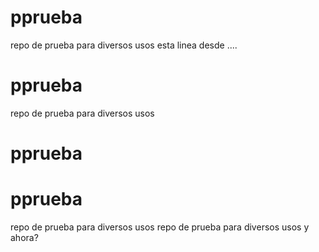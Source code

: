 # pprueba
repo de prueba para diversos usos 
esta linea desde ....
# pprueba
repo de prueba para diversos usos
# pprueba
# pprueba
repo de prueba para diversos usos
repo de prueba para diversos usos
y ahora?
